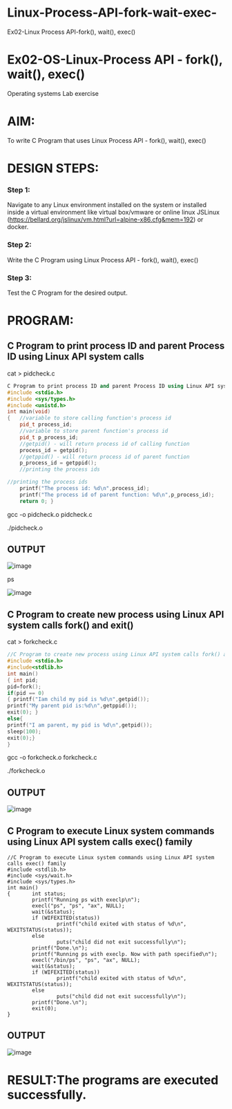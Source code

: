 # Linux-Process-API-fork-wait-exec-

Ex02-Linux Process API-fork(), wait(), exec()

# Ex02-OS-Linux-Process API - fork(), wait(), exec()
Operating systems Lab exercise
# AIM:
To write C Program that uses Linux Process API - fork(), wait(), exec()
# DESIGN STEPS:

### Step 1:

Navigate to any Linux environment installed on the system or installed inside a virtual environment like virtual box/vmware or online linux JSLinux (https://bellard.org/jslinux/vm.html?url=alpine-x86.cfg&mem=192) or docker.

### Step 2:

Write the C Program using Linux Process API - fork(), wait(), exec()

### Step 3:

Test the C Program for the desired output. 

# PROGRAM:

## C Program to print process ID and parent Process ID using Linux API system calls

cat > pidcheck.c
```c++
C Program to print process ID and parent Process ID using Linux API system calls
#include <stdio.h>
#include <sys/types.h>
#include <unistd.h>
int main(void)
{	//variable to store calling function's process id
	pid_t process_id;
	//variable to store parent function's process id
	pid_t p_process_id;
	//getpid() - will return process id of calling function
	process_id = getpid();
	//getppid() - will return process id of parent function
	p_process_id = getppid();
	//printing the process ids

//printing the process ids
	printf("The process id: %d\n",process_id);
	printf("The process id of parent function: %d\n",p_process_id);
	return 0; }
```
gcc -o pidcheck.o pidcheck.c

./pidcheck.o

## OUTPUT

![image](https://github.com/user-attachments/assets/bdd4178d-2af0-4a9f-ae65-a2d2cfdd8bbe)

ps

![image](https://github.com/user-attachments/assets/bc9104c6-d78f-4869-b5be-bdcaa03219c0)

## C Program to create new process using Linux API system calls fork() and exit()


cat > forkcheck.c
```c++
//C Program to create new process using Linux API system calls fork() and exit()
#include <stdio.h>
#include<stdlib.h>
int main()
{ int pid; 
pid=fork(); 
if(pid == 0) 
{ printf("Iam child my pid is %d\n",getpid()); 
printf("My parent pid is:%d\n",getppid()); 
exit(0); } 
else{ 
printf("I am parent, my pid is %d\n",getpid()); 
sleep(100); 
exit(0);} 
}
```
gcc -o forkcheck.o forkcheck.c

./forkcheck.o


## OUTPUT

![image](https://github.com/user-attachments/assets/adcbf7e3-870f-4538-b7d7-dfcfcf8c34ad)


## C Program to execute Linux system commands using Linux API system calls exec() family
```
//C Program to execute Linux system commands using Linux API system calls exec() family
#include <stdlib.h>
#include <sys/wait.h>
#include <sys/types.h>
int main()
{       int status;
        printf("Running ps with execlp\n");
        execl("ps", "ps", "ax", NULL);
        wait(&status);
        if (WIFEXITED(status))
                printf("child exited with status of %d\n", WEXITSTATUS(status));
        else
                puts("child did not exit successfully\n");
        printf("Done.\n");
        printf("Running ps with execlp. Now with path specified\n");
        execl("/bin/ps", "ps", "ax", NULL);
        wait(&status);
        if (WIFEXITED(status))
                printf("child exited with status of %d\n", WEXITSTATUS(status));
        else
                puts("child did not exit successfully\n");
        printf("Done.\n");
        exit(0);
}
```

## OUTPUT

![image](https://github.com/user-attachments/assets/9097f9a4-e107-4b82-bd98-6ee14d768f4a)

# RESULT:The programs are executed successfully.

